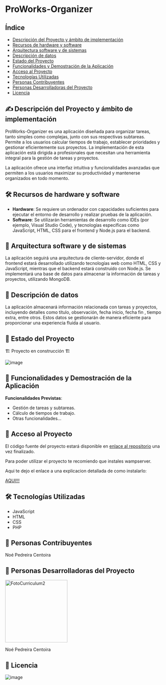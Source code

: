 # ProWorks-Organizer

## Índice
- [Descripción del Proyecto y ámbito de implementación](#-descripción-del-proyecto-y-ámbito-de-implementación)
- [Recursos de hardware y software](#️-recursos-de-hardware-y-software)
- [Arquitectura software y de sistemas](#-arquitectura-software-y-de-sistemas)
- [Descripción de datos](#-descripción-de-datos)
- [Estado del Proyecto](#-estado-del-proyecto)
- [Funcionalidades y Demostración de la Aplicación](#-funcionalidades-y-demostración-de-la-aplicación)
- [Acceso al Proyecto](#-acceso-al-proyecto)
- [Tecnologías Utilizadas](#️-tecnologías-utilizadas)
- [Personas Contribuyentes](#-personas-contribuyentes)
- [Personas Desarrolladoras del Proyecto](#-personas-desarrolladoras-del-proyecto)
- [Licencia](#-licencia)

## ✍️ Descripción del Proyecto y ámbito de implementación
ProWorks-Organizer es una aplicación diseñada para organizar tareas, tanto simples como complejas, junto con sus respectivas subtareas. Permite a los usuarios calcular tiempos de trabajo, establecer prioridades y gestionar eficientemente sus proyectos. La implementación de esta aplicación está dirigida a profesionales que necesitan una herramienta integral para la gestión de tareas y proyectos.

La aplicación ofrece una interfaz intuitiva y funcionalidades avanzadas que permiten a los usuarios maximizar su productividad y mantenerse organizados en todo momento.

## 🛠️ Recursos de hardware y software
- **Hardware**: Se requiere un ordenador con capacidades suficientes para ejecutar el entorno de desarrollo y realizar pruebas de la aplicación.
- **Software**: Se utilizarán herramientas de desarrollo como IDEs (por ejemplo, Visual Studio Code), y tecnologías específicas como JavaScript, HTML, CSS para el frontend y Node.js para el backend.

## 📁 Arquitectura software y de sistemas
La aplicación seguirá una arquitectura de cliente-servidor, donde el frontend estará desarrollado utilizando tecnologías web como HTML, CSS y JavaScript, mientras que el backend estará construido con Node.js. Se implementará una base de datos para almacenar la información de tareas y proyectos, utilizando MongoDB.

## 🔨 Descripción de datos
La aplicación almacenará información relacionada con tareas y proyectos, incluyendo detalles como título, observación, fecha inicio, fecha fin , tiempo extra, entre otros. Estos datos se gestionarán de manera eficiente para proporcionar una experiencia fluida al usuario.

## 🔧 Estado del Proyecto
🏗️ Proyecto en construcción 🏗️

![image](https://github.com/NoePedreiraC/ProWorks-Organizer/assets/145000797/6e91f71d-aebc-4529-b999-1c90820a5e8f)


## 🚀 Funcionalidades y Demostración de la Aplicación
**Funcionalidades Previstas**:
- Gestión de tareas y subtareas.
- Cálculo de tiempos de trabajo.
- Otras funcionalidades...

## 📁 Acceso al Proyecto
El código fuente del proyecto estará disponible en [enlace al repositorio](https://github.com/NoePedreiraC/ProWorks-Organizer/tree/main/ProWorks-Organizer) una vez finalizado.

Para poder utilizar el proyecto te recomiendo que instales wampserver. 

Aqui te dejo el enlace a una explicacion detallada de como instalarlo:

[AQUI!!!](https://github.com/NoePedreiraC/ProWorks-Organizer/blob/main/README.md)



## 🛠️ Tecnologías Utilizadas
- JavaScript
- HTML
- CSS
- PHP

## 👥 Personas Contribuyentes
Noé Pedreira Centoira

## 👤 Personas Desarrolladoras del Proyecto
<img src="https://github.com/NoePedreiraC/ProWorks-Organizer/assets/145000797/86a28f5a-787a-4b82-9ee2-666886e85b05" alt="FotoCurriculum2" height="200">

Noé Pedreira Centoira


## 📜 Licencia
![image](https://github.com/NoePedreiraC/ProWorks-Organizer/assets/145000797/8d87e2d5-6141-4a85-8ce2-ee5287b96c15)

